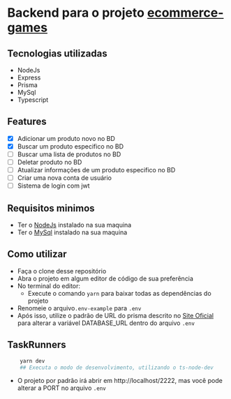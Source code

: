 # Backend para o projeto [ecommerce-games](https://github.com/Vinicius377/ecommerce-games)

## Tecnologias utilizadas

- NodeJs
- Express
- Prisma
- MySql
- Typescript

## Features

- [x] Adicionar um produto novo no BD
- [x] Buscar um produto especifico no BD
- [ ] Buscar uma lista de produtos no BD
- [ ] Deletar produto no BD
- [ ] Atualizar informações de um produto especifico no BD
- [ ] Criar uma nova conta de usuário
- [ ] Sistema de login com jwt

## Requisitos minimos

- Ter o [NodeJs](nodejs.org) instalado na sua maquina
- Ter o [MySql](https://www.mysql.com/downloads/) instalado na sua maquina

## Como utilizar

- Faça o clone desse repositório
- Abra o projeto em algum editor de código de sua preferência
- No terminal do editor:
  - Execute o comando `yarn` para baixar todas as dependências do projeto
- Renomeie o arquivo`.env-example` para `.env`
- Após isso, utilize o padrão de URL do prisma descrito no [Site Oficial](https://www.prisma.io/docs/concepts/database-connectors/mysql#connection-url) para alterar a variável DATABASE_URL dentro do arquivo `.env`

## TaskRunners

```bash
    yarn dev
    ## Executa o modo de desenvolvimento, utilizando o ts-node-dev

```

- O projeto por padrão irá abrir em http://localhost/2222, mas você pode alterar a PORT no arquivo `.env`
